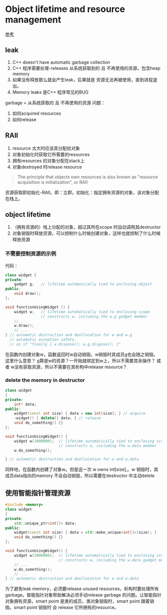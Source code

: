 

# Object lifetime and resource management
[参考](https://learn.microsoft.com/en-us/cpp/cpp/object-lifetime-and-resource-management-modern-cpp?view=msvc-170)

## leak
1. C++ doesn't have automatic garbage collection
2. C++ 程序需要处理-releases 从系统获取到的 且 不再使用的资源，包含heap memory
3. 如果没有释放那么就会产生leak，后果就是 资源无法再被使用，直到进程退出。
4. Memory leaks 是C++ 程序常见的BUG

garbage = 从系统获取的 且 不再使用的资源
问题：
1. 如何acquired resources
2. 如何release


## RAII
1. resource 太大时应该其分配给对象
2. 对象初始化时获取它所需要的resources
3. 拥有resources 的对象分配在stack上
4. 对象destroyed 时release resource

> The principle that objects own resources is also known as "resource acquisition is initialization", or RAII

资源获取即初始化-RAII。即：立即。初始化：指定拥有资源的对象，该对象分配在栈上。


## object lifetime 
1. （拥有资源的）栈上分配的对象，超过其所在scope 时自动调用其destructor
2.  对象销毁时释放资源，可以控制什么时候创建对象，这样也就控制了什么时候释放资源

### 不需要控制资源的示例
代码：
``` cpp
class widget {
private:
    gadget g;   // lifetime automatically tied to enclosing object
public:
    void draw();
};

void functionUsingWidget () {
    widget w;   // lifetime automatically tied to enclosing scope
                // constructs w, including the w.g gadget member
    // ...
    w.draw();
    // ...
} // automatic destruction and deallocation for w and w.g
  // automatic exception safety,
  // as if "finally { w.dispose(); w.g.dispose(); }"
```
在函数内创建对象w，函数返回时w自动销毁。w销毁时其成员g也会随之销毁。
这里什么意思？
g算是w的资源？一开始就绑定到w上，所以不需要其余操作？
或者 w没有获取资源，所以不需要在其析构中release resource？

### delete the memory in destructor
``` cpp
class widget
{
private:
    int* data;
public:
    widget(const int size) { data = new int[size]; } // acquire
    ~widget() { delete[] data; } // release
    void do_something() {}
};

void functionUsingWidget() {
    widget w(1000000);  // lifetime automatically tied to enclosing scope
                        // constructs w, including the w.data member
    w.do_something();

} // automatic destruction and deallocation for w and w.data
```
同样地，在函数内创建了对象w。但是这一次 w owns int\[size],。w 销毁时，其成员data指向的memory 不会自动销毁，所以需要在destructor 中主动delete

## 使用智能指针管理资源
``` cpp
#include <memory>
class widget
{
private:
    std::unique_ptr<int[]> data;
public:
    widget(const int size) { data = std::make_unique<int[]>(size); }
    void do_something() {}
};

void functionUsingWidget() {
    widget w(1000000);  // lifetime automatically tied to enclosing scope
                        // constructs w, including the w.data gadget member
    // ...
    w.do_something();
    // ...
} // automatic destruction and deallocation for w and w.data
```
为了避免leak memory，必须要release unused resources，析构时要处理所有garbage。智能指针对象帮助解决必须手动release garbage 的问题。让智能指针对象拥有资源，smart point 是类的成员，类对象销毁时，smart point 跟着销毁。smart point 销毁时 会 release 它所拥有的resource。




